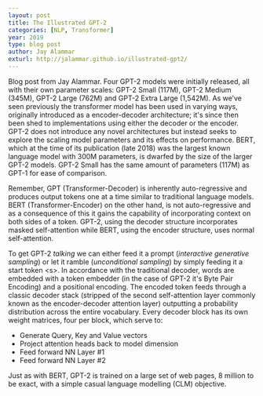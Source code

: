 ```yaml
---
layout: post
title: The Illustrated GPT-2
categories: [NLP, Transformer]
year: 2019
type: blog post
author: Jay Alammar
exturl: http://jalammar.github.io/illustrated-gpt2/
---
```


Blog post from Jay Alammar. Four GPT-2 models were initially released, all with their own parameter scales: GPT-2 Small (117M), GPT-2 Medium (345M), GPT-2 Large (762M) and GPT-2 Extra Large (1,542M). As we’ve seen previously the transformer model has been used in varying ways, originally introduced as a encoder-decoder architecture; it's since then been shed to implementations using either the decoder or the encoder. GPT-2 does not introduce any novel architectures but instead seeks to explore the scaling model parameters and its effects on performance. BERT, which at the time of its publication (late 2018) was the largest known language model with 300M parameters, is dwarfed by the size of the larger GPT-2 models. GPT-2 Small has the same amount of parameters (117M) as GPT-1 for ease of comparison.

Remember, GPT (Transformer-Decoder) is inherently auto-regressive and produces output tokens one at a time similar to traditional language models. BERT (Transformer-Encoder) on the other hand, is not auto-regressive and as a consequence of this it gains the capability of incorporating context on both sides of a token. GPT-2, using the decoder structure incorporates masked self-attention while BERT, using the encoder structure, uses normal self-attention. 

To get GPT-2 *talking* we can either feed it a prompt (*interactive generative sampling*) or let it ramble (*unconditional sampling*) by simply feeding it a start token \<s>. In accordance with the traditional decoder, words are embedded with a token embedder (in the case of GPT-2 it's Byte Pair Encoding) and a positional encoding. The encoded token  feeds through a classic decoder stack (stripped of the second self-attention layer commonly known as the encoder-decoder attention layer) outputting a probability distribution across the entire vocabulary. Every decoder block has its own weight matrices, four per block, which serve to: 

- Generate Query, Key and Value vectors
- Project attention heads back to model dimension
- Feed forward NN Layer #1
- Feed forward NN Layer #2

Just as with BERT, GPT-2 is trained on a large set of web pages, 8 million to be exact, with a simple casual language modelling (CLM) objective. 
